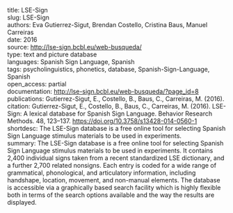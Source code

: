 title: LSE-Sign  
slug: LSE-Sign  
authors: Eva Gutierrez-Sigut, Brendan Costello, Cristina Baus, Manuel Carreiras  
date: 2016  
source: http://lse-sign.bcbl.eu/web-busqueda/  
type: text and picture database  
languages: Spanish Sign Language, Spanish  
tags: psycholinguistics, phonetics, database, Spanish-Sign-Language, Spanish  
open_access: partial  
documentation: http://lse-sign.bcbl.eu/web-busqueda/?page_id=8  
publications: Gutierrez-Sigut, E., Costello, B., Baus, C., Carreiras, M. (2016).   
citation: Gutierrez-Sigut, E., Costello, B., Baus, C., Carreiras, M. (2016). LSE-Sign: A lexical database for Spanish Sign Language. Behavior Research Methods. 48, 123–137. https://doi.org/10.3758/s13428-014-0560-1   
shortdesc: The LSE-Sign database is a free online tool for selecting Spanish Sign Language stimulus materials to be used in experiments.  
summary: The LSE-Sign database is a free online tool for selecting Spanish Sign Language stimulus materials to be used in experiments. It contains 2,400 individual signs taken from a recent standardized LSE dictionary, and a further 2,700 related nonsigns. Each entry is coded for a wide range of grammatical, phonological, and articulatory information, including handshape, location, movement, and non-manual elements. The database is accessible via a graphically based search facility which is highly flexible both in terms of the search options available and the way the results are displayed.  

